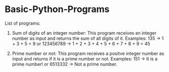 # Basic-Python-Programs
List of programs:

1) Sum of digits of an integer number:
    This program receives an integer number as input and returns the sum of all digits of it.
    Examples: 135 -> 1 + 3 + 5 = 9  or 123456789 -> 1 + 2 + 3 + 4 + 5 + 6 + 7 + 8 + 9 = 45
  
2) Prime number or not:
    This program receives a positve integer number as input and returns if it is a prime number or not.
    Examples: 151 -> It is a prime number! or 6513332 -> Not a prime number.
